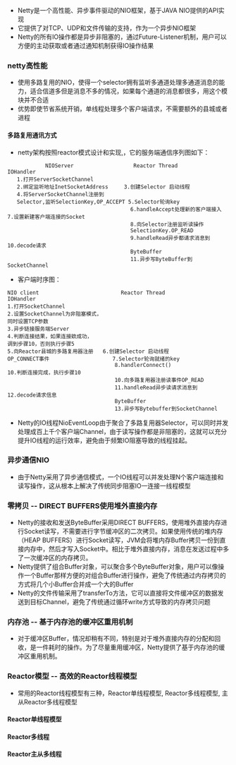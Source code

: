 - Netty是一个高性能、异步事件驱动的NIO框架，基于JAVA NIO提供的API实现
- 它提供了对TCP、UDP和文件传输的支持，作为一个异步NIO框架
- Netty的所有IO操作都是异步非阻塞的，通过Future-Listener机制，用户可以方便的主动获取或者通过通知机制获得IO操作结果

### netty高性能
- 使用多路复用的NIO，使得一个selector拥有监听多通道处理多通道消息的能力，适合信道多但是消息不多的情况，如果每个通道的消息都很多，用这个模块并不合适
- 优势即使节省系统开销，单线程处理多个客户端请求，不需要额外的县城或者进程

#### 多路复用通讯方式
- netty架构按照reactor模式设计和实现,，它的服务端通信序列图如下：
```text
			NIOServer                   Reactor Thread                      IOHandler
   1.打开ServerSocketChannel
   2.绑定监听地址InetSocketAddress     3.创建Selector 启动线程
   4.将ServerSocketChannel注册到
   Selector,监听SelectionKey,OP_ACCEPT 5.Selector轮询key
                                       6.handleAccept处理新的客户端接入   7.设置新建客户端连接的Socket
                                       8.向Selector注册监听读操作
                                       SelectionKey.OP_READ
                                       9.handleRead异步都请求消息到       10.decode请求
                                       ByteBuffer 
                                       11.异步写ByteBuffer到SocketChannel

```
- 客户端时序图：
```text
NIO client                          Reactor Thread                      IOHandler
1.打开SocketChannel
2.设置SocketChannel为非阻塞模式，
同时设置TCP参数
3.异步链接服务端Server
4.判断连接结果，如果连接欸成功，
调到步骤10，否则执行步骤5
5.向Reactor县城的多路复用器注册   6.创建Selector 启动线程
OP_CONNECT事件                    7.Selector轮询就绪的key      
                                  8.handlerConnect()                 10.判断连接完成，执行步骤10
                                  10.向多路复用器注册读事件OP_READ
                                  11.handleRead异步读请求消息到      12.decode请求信息
                                  ByteBuffer
                                  13.异步写Bytebuffer到SocketChannel

```
- Netty的IO线程NioEventLoop由于聚合了多路复用器Selector，可以同时并发处理成百上千个客户端Channel，由于读写操作都是非阻塞的，这就可以充分提升IO线程的运行效率，避免由于频繁IO阻塞导致的线程挂起。


### 异步通信NIO
- 由于Netty采用了异步通信模式，一个IO线程可以并发处理N个客户端连接和读写操作，这从根本上解决了传统同步阻塞IO一连接一线程模型

### 零拷贝 -- DIRECT BUFFERS使用堆外直接内存
- Netty的接收和发送ByteBuffer采用DIRECT BUFFERS，使用堆外直接内存进行Socket读写，不需要进行字节缓冲区的二次拷贝。如果使用传统的堆内存（HEAP BUFFERS）进行Socket读写，JVM会将堆内存Buffer拷贝一份到直接内存中，然后才写入Socket中。相比于堆外直接内存，消息在发送过程中多了一次缓冲区的内存拷贝。
- Netty提供了组合Buffer对象，可以聚合多个ByteBuffer对象，用户可以像操作一个Buffer那样方便的对组合Buffer进行操作，避免了传统通过内存拷贝的方式将几个小Buffer合并成一个大的Buffer
- Netty的文件传输采用了transferTo方法，它可以直接将文件缓冲区的数据发送到目标Channel，避免了传统通过循环write方式导致的内存拷贝问题

### 内存池 -- 基于内存池的缓冲区重用机制
- 对于缓冲区Buffer，情况却稍有不同，特别是对于堆外直接内存的分配和回收，是一件耗时的操作。为了尽量重用缓冲区，Netty提供了基于内存池的缓冲区重用机制。

### Reactor模型 -- 高效的Reactor线程模型
- 常用的Reactor线程模型有三种，Reactor单线程模型, Reactor多线程模型, 主从Reactor多线程模型

#### Reactor单线程模型
#### Reactor多线程
#### Reactor主从多线程



